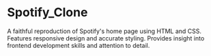 # Spotify_Clone
A faithful reproduction of Spotify's home page using HTML and CSS. Features responsive design and accurate styling. Provides insight into frontend development skills and attention to detail.
